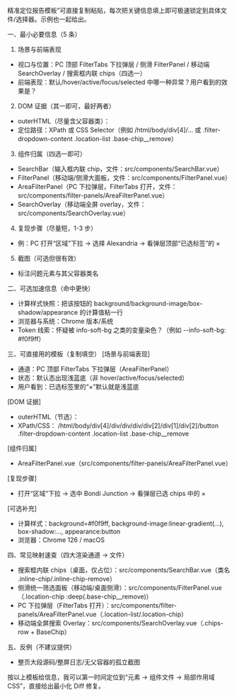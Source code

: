 精准定位报告模板”可直接复制粘贴，每次把关键信息填上即可极速锁定到具体文件/选择器。示例也一起给出。

一、最小必要信息（5 条）

1. 场景与前端表现

- 视口与位置：PC 顶部 FilterTabs 下拉弹层 / 侧滑 FilterPanel / 移动端 SearchOverlay / 搜索框内联 chips（四选一）
- 前端表现：默认/hover/active/focus/selected 中哪一种异常？用户看到的效果是？

2. DOM 证据（其一即可，最好两者）

- outerHTML（尽量含父容器类）：
- 定位路径：XPath 或 CSS Selector（例如 /html/body/div[4]/... 或 .filter-dropdown-content .location-list .base-chip__remove）

3. 组件归属（四选一即可）

- SearchBar（输入框内联 chip，文件：src/components/SearchBar.vue）
- FilterPanel（移动端/侧滑大面板，文件：src/components/FilterPanel.vue）
- AreaFilterPanel（PC 下拉弹层，FilterTabs 打开，文件：src/components/filter-panels/AreaFilterPanel.vue）
- SearchOverlay（移动端全屏 overlay，文件：src/components/SearchOverlay.vue）

4. 复现步骤（尽量短，1-3 步）

- 例：PC 打开“区域”下拉 → 选择 Alexandria → 看弹层顶部“已选标签”的 ×

5. 截图（可选但很有效）

- 标注问题元素与其父容器类名

二、可选加速信息（命中更快）

- 计算样式快照：把该按钮的 background/background-image/box-shadow/appearance 的计算值粘一行
- 浏览器与系统：Chrome 版本/系统
- Token 线索：怀疑被 info-soft-bg 之类的变量染色？（例如 --info-soft-bg: #f0f9ff）

三、可直接用的模板（复制填空） [场景与前端表现]

- 通道：PC 顶部 FilterTabs 下拉弹层（AreaFilterPanel）
- 状态：默认态出现浅蓝底（非 hover/active/focus/selected）
- 用户看到：已选标签里的“×”默认就是浅蓝底

[DOM 证据]

- outerHTML（节选）：
- XPath/CSS： /html/body/div[4]/div/div/div/div[2]/div[1]/div[2]/button .filter-dropdown-content .location-list .base-chip__remove

[组件归属]

- AreaFilterPanel.vue（src/components/filter-panels/AreaFilterPanel.vue）

[复现步骤]

- 打开“区域”下拉 → 选中 Bondi Junction → 看弹层已选 chips 中的 ×

[可选补充]

- 计算样式：background=#f0f9ff, background-image:linear-gradient(...), box-shadow:..., appearance:button
- 浏览器：Chrome 126 / macOS

四、常见映射速查（四大渲染通道 → 文件）

- 搜索框内联 chips（桌面，仅占位）：src/components/SearchBar.vue（类名 .inline-chip/.inline-chip-remove）
- 侧滑统一筛选面板（移动端/桌面侧滑）：src/components/FilterPanel.vue（.location-chip :deep(.base-chip__remove)）
- PC 下拉弹层（FilterTabs 打开）：src/components/filter-panels/AreaFilterPanel.vue（.location-list/.location-chip）
- 移动端全屏搜索 Overlay：src/components/SearchOverlay.vue（.chips-row + BaseChip）

五、反例（不建议提供）

- 整页大段源码/整屏日志/无父容器的孤立截图

按以上模板给信息，我可以第一时间定位到“元素 → 组件文件 → 局部作用域 CSS”，直接给出最小化 Diff 修复。

